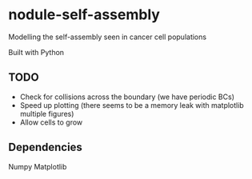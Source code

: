 # nodule-self-assembly
 Modelling the self-assembly seen in cancer cell populations
 
 Built with Python
 
 ## TODO
 - Check for collisions across the boundary (we have periodic BCs)
 - Speed up plotting (there seems to be a memory leak with matplotlib multiple figures)
 - Allow cells to grow
 
 ## Dependencies
 Numpy
 Matplotlib
